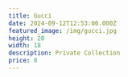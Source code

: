 ```yaml
---
title: Gucci
date: 2024-09-12T12:53:00.000Z
featured_image: /img/gucci.jpg
height: 20
width: 18
description: Private Collection
price: 0
---
```

